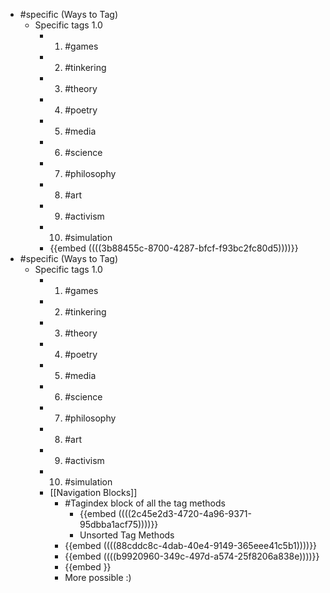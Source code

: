 

- #specific (Ways to Tag)
	- Specific tags 1.0
		- 1. #games
		- 2. #tinkering
		- 3. #theory
		- 4. #poetry
		- 5. #media
		- 6.  #science
		- 7.  #philosophy
		- 8.  #art
		- 9. #activism
		- 10. #simulation
		- {{embed  ((((3b88455c-8700-4287-bfcf-f93bc2fc80d5))))}}
- #specific (Ways to Tag)
	- Specific tags 1.0
		- 1. #games
		- 2. #tinkering
		- 3. #theory
		- 4. #poetry
		- 5. #media
		- 6.  #science
		- 7.  #philosophy
		- 8.  #art
		- 9. #activism
		- 10. #simulation
		- [[Navigation Blocks]]
			- #Tagindex block of all the tag methods
				- {{embed  ((((2c45e2d3-4720-4a96-9371-95dbba1acf75))))}}
				- Unsorted Tag Methods
			- {{embed  ((((88cddc8c-4dab-40e4-9149-365eee41c5b1))))}}
			- {{embed  ((((b9920960-349c-497d-a574-25f8206a838e))))}}
			- {{embed  }}
			- More possible :)